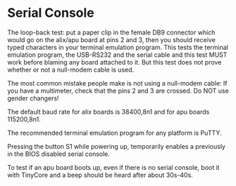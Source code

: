 # Serial Console

The loop-back test: put a paper clip in the female DB9 connector which would go on the alix/apu board at pins 2 and 3, then you should receive typed characters in your terminal emulation program. This tests the terminal emulation program, the USB-RS232 and the serial cable and this test MUST work before blaming any board attached to it. But this test does not prove whether or not a null-modem cable is used.

The most common mistake people make is not using a null-modem cable: If you have a multimeter, check that the pins 2 and 3 are crossed. Do NOT use gender changers!

The default baud rate for alix boards is 38400,8n1 and for apu boards 115200,8n1.

The recommended terminal emulation program for any platform is PuTTY.

Pressing the button S1 while powering up, temporarily enables a previously in the BIOS disabled serial console.

To test if an apu board boots up, even if there is no serial console, boot it with TinyCore and a beep should be heard after about 30s-40s.
